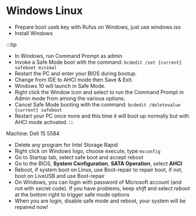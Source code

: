 # Windows Linux

- Prepare boot useb key with Rufus on Windows, just use windows.iso
- Install Windows

:::tip
- In Windows, run Command Prompt as admin
- Invoke a Safe Mode boot with the command: `bcdedit /set {current} safeboot minimal`
- Restart the PC and enter your BIOS during bootup.
- Change from IDE to AHCI mode then Save & Exit.
- Windows 10 will launch in Safe Mode.
- Right click the Window icon and select to run the Command Prompt in Admin mode from among the various options.
- Cancel Safe Mode booting with the command: `bcdedit /deletevalue {current} safeboot`
- Restart your PC once more and this time it will boot up normally but with AHCI mode activated.
:::

Machine: Dell 15 5584
- Delete any program for Intel Storage Rapid
- Right click on Windows logo, choose execute, type `msconfig`
- Go to Startup tab, select safe boot and accept reboot
- Go to the BIOS, **System Configuration**, **SATA Operation**, select **AHCI**
- Reboot, if system boot on Linux, use Boot-repair to repair boot, if not, boot on LiveUSB and use Boot-repair
- On Windows, you can login with password of Microsoft account (and not with secret code). If you have problems, keep *shift* and select *reboot* at the bottom right to trigger safe mode options
- When you are login, disable safe mode and reboot, your system will be repaired now!